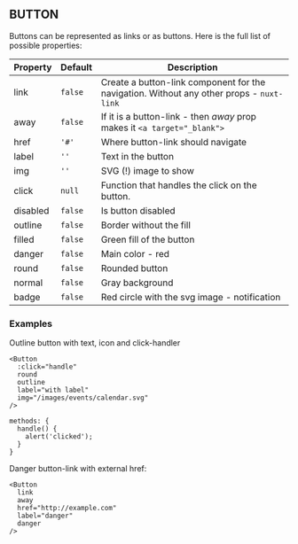 ## BUTTON

Buttons can be represented as links or as buttons. Here is
the full list of possible properties:

Property | Default | Description
--- | --- | ---
link | `false` | Create a button-link component for the navigation. Without any other props - `nuxt-link`
away | `false` | If it is a button-link - then *away* prop makes it `<a target="_blank">`
href | `'#'` | Where button-link should navigate
label | `''` | Text in the button
img | `''` | SVG (!) image to show
click | `null` | Function that handles the click on the button.
disabled | `false` | Is button disabled
outline | `false` | Border without the fill
filled | `false` | Green fill of the button
danger | `false` | Main color - red
round | `false` | Rounded button
normal | `false` | Gray background
badge | `false` | Red circle with the svg image - notification

### Examples

Outline button with text, icon and click-handler
```
<Button
  :click="handle"
  round
  outline
  label="with label"
  img="/images/events/calendar.svg"
/>
```

```
methods: {
  handle() {
    alert('clicked');
  }
}
```

Danger button-link with external href:
```
<Button
  link
  away
  href="http://example.com"
  label="danger"
  danger
/>
```
